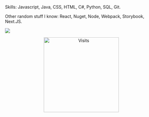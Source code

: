 Skills: Javascript, Java, CSS, HTML, C#, Python, SQL, Git.

Other random stuff I know: React, Nuget, Node, Webpack, Storybook, Next.JS. 

<img src="https://img.shields.io/badge/Broke-Yes-yellowgreen" />

<p align="center"> 
  <img height="248" src="https://counter.synqat.dev/c/@DrFineSir?theme=anime-signs" alt="Visits" /> 
</p>
